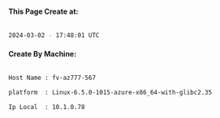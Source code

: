 
   
#### This Page Create at:

```bash

2024-03-02 - 17:48:01 UTC

```

#### Create By Machine:

```bash

Host Name : fv-az777-567

platform  : Linux-6.5.0-1015-azure-x86_64-with-glibc2.35

Ip Local  : 10.1.0.78

```

